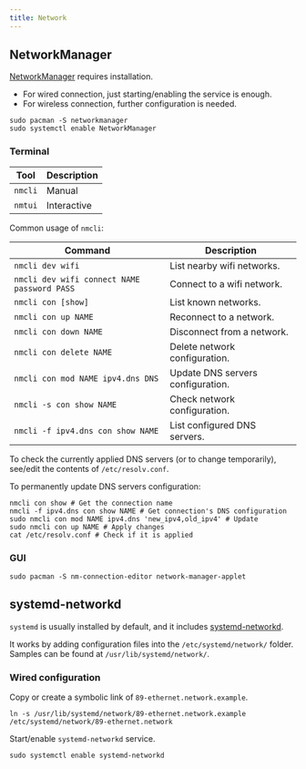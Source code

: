 ```yaml
---
title: Network
---
```


## NetworkManager

[NetworkManager](https://wiki.archlinux.org/index.php/NetworkManager) requires installation.

- For wired connection, just starting/enabling the service is enough.
- For wireless connection, further configuration is needed.

```shell
sudo pacman -S networkmanager
sudo systemctl enable NetworkManager
```

### Terminal

| Tool    | Description |
| ------- | ----------- |
| `nmcli` | Manual      |
| `nmtui` | Interactive |

Common usage of `nmcli`:

| Command                                     | Description                       |
| ------------------------------------------- | --------------------------------- |
| `nmcli dev wifi`                            | List nearby wifi networks.        |
| `nmcli dev wifi connect NAME password PASS` | Connect to a wifi network.        |
| `nmcli con [show]`                          | List known networks.              |
| `nmcli con up NAME`                         | Reconnect to a network.           |
| `nmcli con down NAME`                       | Disconnect from a network.        |
| `nmcli con delete NAME`                     | Delete network configuration.     |
| `nmcli con mod NAME ipv4.dns DNS`           | Update DNS servers configuration. |
| `nmcli -s con show NAME`                    | Check network configuration.      |
| `nmcli -f ipv4.dns con show NAME`           | List configured DNS servers.      |

To check the currently applied DNS servers (or to change temporarily),
see/edit the contents of `/etc/resolv.conf`.

To permanently update DNS servers configuration:

```shell
nmcli con show # Get the connection name
nmcli -f ipv4.dns con show NAME # Get connection's DNS configuration
sudo nmcli con mod NAME ipv4.dns 'new_ipv4,old_ipv4' # Update
sudo nmcli con up NAME # Apply changes
cat /etc/resolv.conf # Check if it is applied
```

### GUI

```shell
sudo pacman -S nm-connection-editor network-manager-applet
```

## systemd-networkd

`systemd` is usually installed by default,
and it includes [systemd-networkd](https://wiki.archlinux.org/title/Systemd-networkd).

It works by adding configuration files into the `/etc/systemd/network/` folder.
Samples can be found at `/usr/lib/systemd/network/`.

### Wired configuration

Copy or create a symbolic link of `89-ethernet.network.example`.

```shell
ln -s /usr/lib/systemd/network/89-ethernet.network.example /etc/systemd/network/89-ethernet.network
```

Start/enable `systemd-networkd` service.

```shell
sudo systemctl enable systemd-networkd
```
